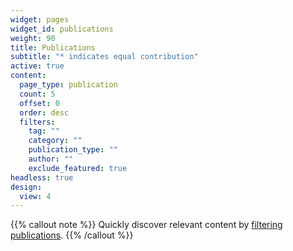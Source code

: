 ```yaml
---
widget: pages
widget_id: publications
weight: 90
title: Publications
subtitle: "* indicates equal contribution"
active: true
content:
  page_type: publication
  count: 5
  offset: 0
  order: desc
  filters:
    tag: ""
    category: ""
    publication_type: ""
    author: ""
    exclude_featured: true
headless: true
design:
  view: 4
---
```


{{% callout note %}}
Quickly discover relevant content by [filtering publications](./publication/).
{{% /callout %}}
